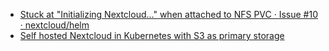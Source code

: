 * [Stuck at "Initializing Nextcloud..." when attached to NFS PVC · Issue #10 · nextcloud/helm](https://github.com/nextcloud/helm/issues/10)
* [Self hosted Nextcloud in Kubernetes with S3 as primary storage](https://vitobotta.com/2021/02/15/nextcloud-kubernetes-s3-primary-storage/)
